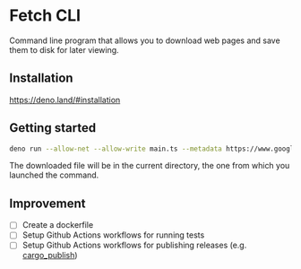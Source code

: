 # Fetch CLI

Command line program that allows you to download web pages and save them to disk for later viewing.

## Installation

https://deno.land/#installation

## Getting started

```sh
deno run --allow-net --allow-write main.ts --metadata https://www.google.com
```

The downloaded file will be in the current directory, the one from which you launched the command.

## Improvement

- [ ] Create a dockerfile
- [ ] Setup Github Actions workflows for running tests
- [ ] Setup Github Actions workflows for publishing releases (e.g. [cargo_publish](https://github.com/denoland/deno/blob/main/.github/workflows/cargo_publish.yml))
